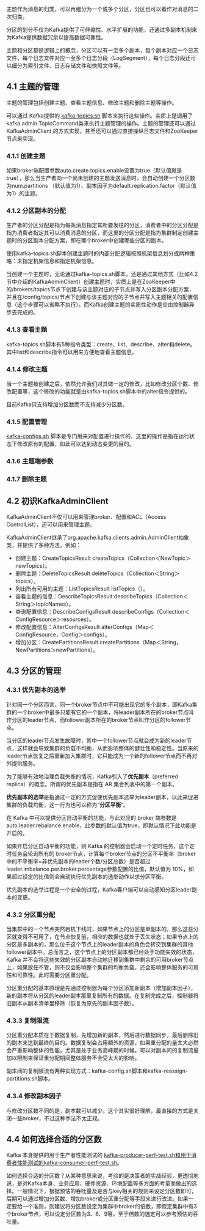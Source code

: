 主题作为消息的归类，可以再细分为一个或多个分区，分区也可以看作对消息的二次归类。

分区的划分不仅为Kafka提供了可伸缩性、水平扩展的功能，还通过多副本机制来为Kafka提供数据冗余以提高数据可靠性。

主题和分区都是逻辑上的概念，分区可以有一至多个副本，每个副本对应一个日志文件，每个日志文件对应一至多个日志分段（LogSegment），每个日志分段还可以细分为索引文件、日志存储文件和快照文件等。

## 4.1 主题的管理

主题的管理包括创建主题、查看主题信息、修改主题和删除主题等操作。

可以通过 Kafka提供的 [kafka-topics.sh](https://link.zhihu.com/?target=http%3A//kafka-topics.sh) 脚本来执行这些操作。实质上是调用了kafka.admin.TopicCommand类来执行主题管理的操作。主题的管理还可以通过KafkaAdminClient 的方式实现，甚至还可以通过直接操纵日志文件和ZooKeeper节点来实现。

### 4.1.1 创建主题

如果broker端配置参数auto.create.topics.enable设置为true（默认值就是true），那么当生产者向一个尚未创建的主题发送消息时，会自动创建一个分区数为num.partitions （默认值为1）、副本因子为default.replication.factor（默认值为1）的主题。

### 4.1.2 分区副本的分配

生产者的分区分配是指为每条消息指定其所要发往的分区，消费者中的分区分配是指为消费者指定其可以消费消息的分区，而这里的分区分配是指为集群制定创建主题时的分区副本分配方案，即在哪个broker中创建哪些分区的副本。

使用kafka-topics.sh脚本创建主题时的内部分配逻辑按照机架信息划分成两种策略：未指定机架信息和指定机架信息。

当创建一个主题时，无论通过kafka-topics.sh脚本，还是通过其他方式（比如4.2节中介绍的KafkaAdminClient）创建主题时，实质上是在ZooKeeper中的/brokers/topics节点下创建与该主题对应的子节点并写入分区副本分配方案，并且在/config/topics/节点下创建与该主题对应的子节点并写入主题相关的配置信息（这个步骤可以省略不执行）。而Kafka创建主题的实质性动作是交由控制器异步去完成的。

### 4.1.3 查看主题

kafka-topics.sh脚本有5种指令类型：create、list、describe、alter和delete。其中list和describe指令可以用来方便地查看主题信息。

### 4.1.4 修改主题

当一个主题被创建之后，依然允许我们对其做一定的修改，比如修改分区个数、修改配置等，这个修改的功能就是由kafka-topics.sh脚本中的alter指令提供的。

目前Kafka只支持增加分区数而不支持减少分区数。

### 4.1.5 配置管理

[kafka-configs.sh](https://link.zhihu.com/?target=http%3A//kafka-configs.sh) 脚本是专门用来对配置进行操作的，这里的操作是指在运行状态下修改原有的配置，如此可以达到动态变更的目的。

### 4.1.6 主题端参数

### 4.1.7 删除主题

## 4.2 初识KafkaAdminClient

KafkaAdminClient不仅可以用来管理broker、配置和ACL（Access ControlList），还可以用来管理主题。

KafkaAdminClient继承了org.apache.kafka.clients.admin.AdminClient抽象类，并提供了多种方法，例如：

- 创建主题：CreateTopicsResult createTopics（Collection＜NewTopic＞newTopics）。
- 删除主题：DeleteTopicsResult deleteTopics（Collection＜String＞topics）。
- 列出所有可用的主题：ListTopicsResult listTopics（）。
- 查看主题的信息：DescribeTopicsResult describeTopics（Collection＜String＞topicNames）。
- 查询配置信息：DescribeConfigsResult describeConfigs（Collection＜ConfigResource＞resources）。
- 修改配置信息：AlterConfigsResult alterConfigs（Map＜ConfigResource，Config＞configs）。
- 增加分区：CreatePartitionsResult createPartitions（Map＜String，NewPartitions＞newPartitions）。

## 4.3 分区的管理

### 4.3.1 优先副本的选举

针对同一个分区而言，同一个broker节点中不可能出现它的多个副本，即Kafka集群的一个broker中最多只能有它的一个副本，将leader副本所在的broker节点叫作分区的leader节点，而follower副本所在的broker节点叫作分区的follower节点。

当分区的leader节点发生故障时，其中一个follower节点就会成为新的leader节点，这样就会导致集群的负载不均衡，从而影响整体的健壮性和稳定性。当原来的leader节点恢复之后重新加入集群时，它只能成为一个新的follower节点而不再对外提供服务。

为了能够有效地治理负载失衡的情况，Kafka引入了**优先副本**（preferred replica）的概念。所谓的优先副本是指在 AR 集合列表中的第一个副本。

**优先副本的选举**是指通过一定的方式促使优先副本选举为leader副本，以此来促进集群的负载均衡，这一行为也可以称为“**分区平衡**”。

在 Kafka 中可以提供分区自动平衡的功能，与此对应的 broker 端参数是auto.leader.rebalance.enable，此参数的默认值为true，即默认情况下此功能是开启的。

如果开启分区自动平衡的功能，则 Kafka 的控制器会启动一个定时任务，这个定时任务会轮询所有的 broker节点，计算每个broker节点的分区不平衡率（broker中的不平衡率=非优先副本的leader个数/分区总数）是否超过leader.imbalance.per.broker.percentage参数配置的比值，默认值为 10%，如果超过设定的比值则会自动执行优先副本的选举动作以求分区平衡。

优先副本的选举过程是一个安全的过程，Kafka客户端可以自动感知分区leader副本的变更。

### 4.3.2 分区重分配

当集群中的一个节点突然宕机下线时，如果节点上的分区是单副本的，那么这些分区就变得不可用了，在节点恢复前，相应的数据也就处于丢失状态；如果节点上的分区是多副本的，那么位于这个节点上的leader副本的角色会转交到集群的其他follower副本中。总而言之，这个节点上的分区副本都已经处于功能失效的状态，Kafka 并不会将这些失效的分区副本自动地迁移到集群中剩余的可用broker节点上，如果放任不管，则不仅会影响整个集群的均衡负载，还会影响整体服务的可用性和可靠性。此时需要分区重分配。

分区重分配的基本原理是先通过控制器为每个分区添加新副本（增加副本因子），新的副本将从分区的leader副本那里复制所有的数据。在复制完成之后，控制器将旧副本从副本清单里移除（恢复为原先的副本因子数）。

### 4.3.3 复制限流

分区重分配本质在于数据复制，先增加新的副本，然后进行数据同步，最后删除旧的副本来达到最终的目的。数据复制会占用额外的资源，如果重分配的量太大必然会严重影响整体的性能，尤其是处于业务高峰期的时候。可以对副本间的复制流量加以限制来保证重分配期间整体服务不会受太大的影响。

副本间的复制限流有两种实现方式：kafka-config.sh脚本和kafka-reassign-partitions.sh脚本。

### 4.3.4 修改副本因子

与修改分区数不同的是，副本数可以减少。这个其实很好理解，最直接的方式是关闭一些broker，不过这种手法不太正规。

## 4.4 如何选择合适的分区数

Kafka 本身提供的用于生产者性能测试的 [kafka-producer-perf-test.sh和用于消费者性能测试的kafka-consumer-perf-test.sh](https://link.zhihu.com/?target=http%3A//kafka-producer-perf-test.sh%E5%92%8C%E7%94%A8%E4%BA%8E%E6%B6%88%E8%B4%B9%E8%80%85%E6%80%A7%E8%83%BD%E6%B5%8B%E8%AF%95%E7%9A%84kafka-consumer-perf-test.sh)。

如何选择合适的分区数？从某种意思来说，考验的是决策者的实战经验，更透彻地说，是对Kafka本身、业务应用、硬件资源、环境配置等多方面的考量而做出的选择。一般情况下，根据预估的吞吐量及是否与key相关的规则来设定分区数即可，后期可以通过增加分区数、增加broker或分区重分配等手段来进行改进。如果一定要给一个准则，则建议将分区数设定为集群中broker的倍数，即假定集群中有3个broker节点，可以设定分区数为3、6、9等，至于倍数的选定可以参考预估的吞吐量。